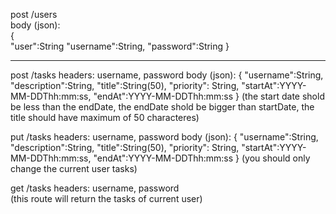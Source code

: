 post /users  
body (json):  
{  
    "user":String
    "username":String,
    "password":String
}

--------------------------
post /tasks 
headers: username, password 
body (json):
{
    "username":String,
    "description":String,
    "title":String(50),
    "priority": String,
    "startAt":YYYY-MM-DDThh:mm:ss,
    "endAt":YYYY-MM-DDThh:mm:ss
} 
(the start date shold be less than the endDate, 
the endDate shold be bigger than startDate, 
the title should have maximum of 50 characteres) 

put /tasks 
headers: username, password 
body (json):
{
    "username":String,
    "description":String,
    "title":String(50),
    "priority": String,
    "startAt":YYYY-MM-DDThh:mm:ss,
    "endAt":YYYY-MM-DDThh:mm:ss
} 
(you should only change the current user tasks)

get /tasks
headers: username, password  
(this route will return the tasks of current user) 
